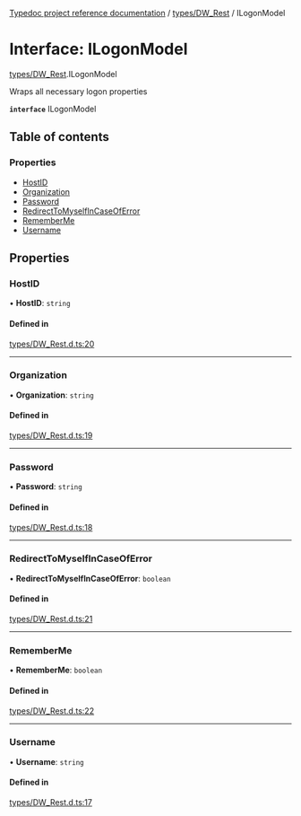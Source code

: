 [Typedoc project reference documentation](../README.md) / [types/DW_Rest](../modules/types_dw_rest.md) / ILogonModel

# Interface: ILogonModel

[types/DW_Rest](../modules/types_dw_rest.md).ILogonModel

Wraps all necessary logon properties

**`interface`** ILogonModel

## Table of contents

### Properties

- [HostID](types_dw_rest.ilogonmodel.md#hostid)
- [Organization](types_dw_rest.ilogonmodel.md#organization)
- [Password](types_dw_rest.ilogonmodel.md#password)
- [RedirectToMyselfInCaseOfError](types_dw_rest.ilogonmodel.md#redirecttomyselfincaseoferror)
- [RememberMe](types_dw_rest.ilogonmodel.md#rememberme)
- [Username](types_dw_rest.ilogonmodel.md#username)

## Properties

### HostID

• **HostID**: `string`

#### Defined in

[types/DW_Rest.d.ts:20](https://github.com/DocuWare/REST-Sample-TS/blob/beb3ada/src/types/DW_Rest.d.ts#L20)

___

### Organization

• **Organization**: `string`

#### Defined in

[types/DW_Rest.d.ts:19](https://github.com/DocuWare/REST-Sample-TS/blob/beb3ada/src/types/DW_Rest.d.ts#L19)

___

### Password

• **Password**: `string`

#### Defined in

[types/DW_Rest.d.ts:18](https://github.com/DocuWare/REST-Sample-TS/blob/beb3ada/src/types/DW_Rest.d.ts#L18)

___

### RedirectToMyselfInCaseOfError

• **RedirectToMyselfInCaseOfError**: `boolean`

#### Defined in

[types/DW_Rest.d.ts:21](https://github.com/DocuWare/REST-Sample-TS/blob/beb3ada/src/types/DW_Rest.d.ts#L21)

___

### RememberMe

• **RememberMe**: `boolean`

#### Defined in

[types/DW_Rest.d.ts:22](https://github.com/DocuWare/REST-Sample-TS/blob/beb3ada/src/types/DW_Rest.d.ts#L22)

___

### Username

• **Username**: `string`

#### Defined in

[types/DW_Rest.d.ts:17](https://github.com/DocuWare/REST-Sample-TS/blob/beb3ada/src/types/DW_Rest.d.ts#L17)
